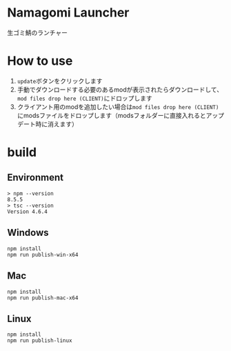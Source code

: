 # Namagomi Launcher
生ゴミ鯖のランチャー

# How to use
1. `update`ボタンをクリックします
2. 手動でダウンロードする必要のあるmodが表示されたらダウンロードして、`mod files drop here (CLIENT)`にドロップします
3. クライアント用のmodを追加したい場合は`mod files drop here (CLIENT)`にmodsファイルをドロップします（modsフォルダーに直接入れるとアップデート時に消えます）

# build

## Environment
```shell
> npm --version
8.5.5
> tsc --version
Version 4.6.4
```

## Windows
```shell
npm install
npm run publish-win-x64
```

## Mac
```shell
npm install
npm run publish-mac-x64
```

## Linux
```shell
npm install
npm run publish-linux
```